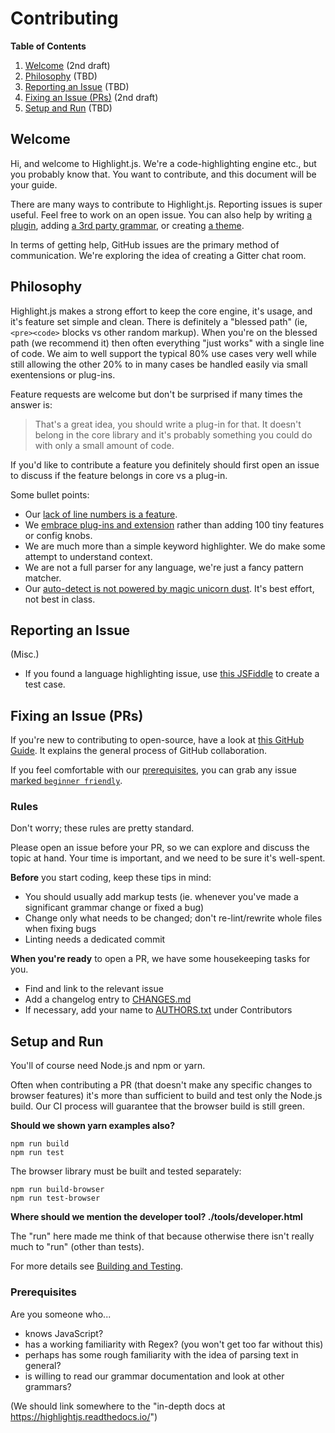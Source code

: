 # Contributing

**Table of Contents**
1. [Welcome](#welcome) (2nd draft)
2. [Philosophy](#philosophy) (TBD)
3. [Reporting an Issue](#reporting-an-issue) (TBD)
4. [Fixing an Issue (PRs)](#fixing-an-issue-prs) (2nd draft)
5. [Setup and Run](#setup-and-run) (TBD)

## Welcome
Hi, and welcome to Highlight.js. We're a code-highlighting engine etc., but you probably know that. You want to contribute, and this document will be your guide.

There are many ways to contribute to Highlight.js. Reporting issues is super useful. Feel free to work on an open issue. You can also help by writing [a plugin](https://highlightjs.readthedocs.io/en/latest/plugin-api.html), adding [a 3rd party grammar](https://github.com/highlightjs/highlight.js/blob/master/extra/3RD_PARTY_QUICK_START.md), or creating [a theme](https://highlightjs.readthedocs.io/en/latest/style-guide.html).

In terms of getting help, GitHub issues are the primary method of communication. We're exploring the idea of creating a Gitter chat room.


## Philosophy

Highlight.js makes a strong effort to keep the core engine, it's usage, and it's feature set simple and clean.  There is definitely a "blessed path" (ie, `<pre><code>` blocks vs other random markup).  When you're on the blessed path (we recommend it) then often everything "just works" with a single line of code.  We aim to well support the typical 80% use cases very well while still allowing the other 20% to in many cases be handled easily via small exentensions or plug-ins.

Feature requests are welcome but don't be surprised if many times the answer is:

> That's a great idea, you should write a plug-in for that. It doesn't belong in the core library and it's probably something you could do with only a small amount of code.

If you'd like to contribute a feature you definitely should first open an issue to discuss if the feature belongs in core vs a plug-in.

Some bullet points:

- Our [lack of line numbers is a feature](https://highlightjs.readthedocs.io/en/latest/line-numbers.html).
- We [embrace plug-ins and extension](https://github.com/highlightjs/highlight.js/issues/2225) rather than adding 100 tiny features or config knobs.
- We are much more than a simple keyword highlighter. We do make some attempt to understand context.
- We are not a full parser for any language, we're just a fancy pattern matcher.
- Our [auto-detect is not powered by magic unicorn dust](https://github.com/highlightjs/highlight.js/issues/1213). It's best effort, not best in class.


## Reporting an Issue
(Misc.)
- If you found a language highlighting issue, use [this JSFiddle](https://jsfiddle.net/ajoshguy/2bmdswn6/) to create a test case.


## Fixing an Issue (PRs)
If you're new to contributing to open-source, have a look at [this GitHub Guide](https://guides.github.com/activities/forking). It explains the general process of GitHub collaboration.

If you feel comfortable with our [prerequisites](#prerequisites), you can grab any issue [marked `beginner friendly`](https://github.com/highlightjs/highlight.js/issues?q=is%3Aopen+is%3Aissue+label%3A%22beginner+friendly%22).

### Rules
Don't worry; these rules are pretty standard.

Please open an issue before your PR, so we can explore and discuss the topic at hand. Your time is important, and we need to be sure it's well-spent.

**Before** you start coding, keep these tips in mind:
- You should usually add markup tests (ie. whenever you've made a significant grammar change or fixed a bug)
- Change only what needs to be changed; don't re-lint/rewrite whole files when fixing bugs
- Linting needs a dedicated commit

**When you're ready** to open a PR, we have some housekeeping tasks for you.
- Find and link to the relevant issue
- Add a changelog entry to [CHANGES.md](https://github.com/highlightjs/highlight.js/blob/master/CHANGES.md)
- If necessary, add your name to [AUTHORS.txt](https://github.com/highlightjs/highlight.js/blob/master/AUTHORS.txt) under Contributors

## Setup and Run

You'll of course need Node.js and npm or yarn.

Often when contributing a PR (that doesn't make any specific changes to browser
features) it's more than sufficient to build and test only the Node.js build.
Our CI process will guarantee that the browser build is still green.

**Should we shown yarn examples also?**

```
npm run build
npm run test
```

The browser library must be built and tested separately:

```
npm run build-browser
npm run test-browser
```

**Where should we mention the developer tool? ./tools/developer.html**

The "run" here made me think of that because otherwise there isn't really
much to "run" (other than tests).



For more details see [Building and Testing](https://highlightjs.readthedocs.io/en/latest/building-testing.html).

### Prerequisites
Are you someone who...
- knows JavaScript?
- has a working familiarity with Regex? (you won't get too far without this)
- perhaps has some rough familiarity with the idea of parsing text in general?
- is willing to read our grammar documentation and look at other grammars?


(We should link somewhere to the "in-depth docs at https://highlightjs.readthedocs.io/")
